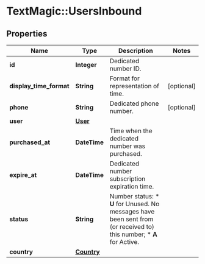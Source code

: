 # TextMagic::UsersInbound

## Properties
Name | Type | Description | Notes
------------ | ------------- | ------------- | -------------
**id** | **Integer** | Dedicated number ID. | 
**display_time_format** | **String** | Format for representation of time. | [optional] 
**phone** | **String** | Dedicated phone number. | [optional] 
**user** | [**User**](User.md) |  | 
**purchased_at** | **DateTime** | Time when the dedicated number was purchased. | 
**expire_at** | **DateTime** | Dedicated number subscription expiration time. | 
**status** | **String** | Number status: *   **U** for Unused. No messages have been sent from (or received to) this number; *   **A** for Active.  | 
**country** | [**Country**](Country.md) |  | 


